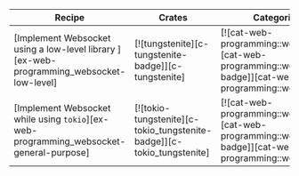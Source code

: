 | Recipe | Crates | Categories |
|--------|--------|------------|
| [Implement Websocket using a low-level library ][ex-web-programming_websocket-low-level] | [![tungstenite][c-tungstenite-badge]][c-tungstenite] | [![cat-web-programming::websocket][cat-web-programming::websocket-badge]][cat-web-programming::websocket] |
| [Implement Websocket while using `tokio`][ex-web-programming_websocket-general-purpose] | [![tokio-tungstenite][c-tokio_tungstenite-badge]][c-tokio_tungstenite] | [![cat-web-programming::websocket][cat-web-programming::websocket-badge]][cat-web-programming::websocket] |

<div class="hidden">
</div>
